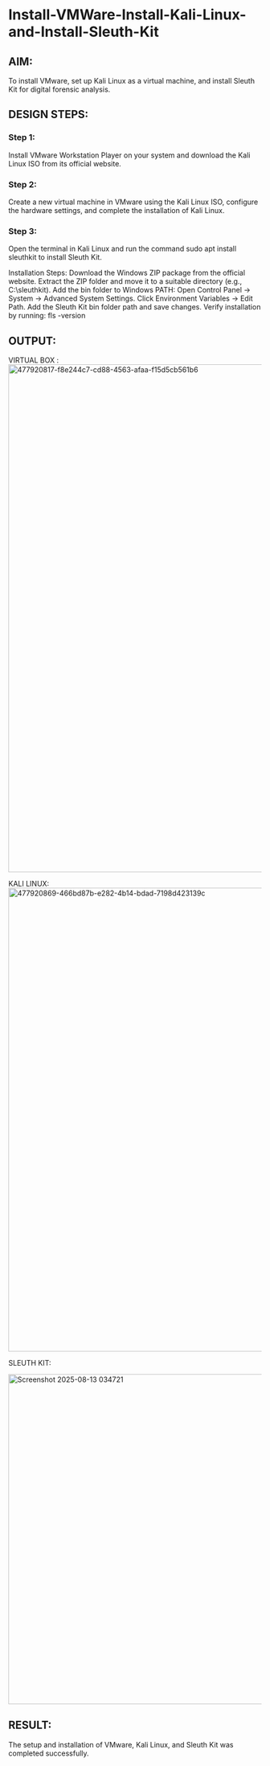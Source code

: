 # Install-VMWare-Install-Kali-Linux-and-Install-Sleuth-Kit
## AIM:

To install VMware, set up Kali Linux as a virtual machine, and install Sleuth Kit for digital forensic analysis.

## DESIGN STEPS:

### Step 1:

Install VMware Workstation Player on your system and download the Kali Linux ISO from its official website.

### Step 2:

Create a new virtual machine in VMware using the Kali Linux ISO, configure the hardware settings, and complete the installation of Kali Linux.

### Step 3:

Open the terminal in Kali Linux and run the command sudo apt install sleuthkit to install Sleuth Kit.

Installation Steps:
Download the Windows ZIP package from the official website.
Extract the ZIP folder and move it to a suitable directory (e.g., C:\sleuthkit).
Add the bin folder to Windows PATH:
Open Control Panel → System → Advanced System Settings.
Click Environment Variables → Edit Path.
Add the Sleuth Kit bin folder path and save changes.
Verify installation by running:
fls -version

## OUTPUT:
VIRTUAL BOX :
<img width="1919" height="1011" alt="477920817-f8e244c7-cd88-4563-afaa-f15d5cb561b6" src="https://github.com/user-attachments/assets/fc68d806-8141-4050-a835-52c6514aa933" />


KALI LINUX:
<img width="1514" height="923" alt="477920869-466bd87b-e282-4b14-bdad-7198d423139c" src="https://github.com/user-attachments/assets/1bcb1b32-2dfa-45ea-ac6f-9a24042d0509" />


SLEUTH KIT:

<img width="1460" height="657" alt="Screenshot 2025-08-13 034721" src="https://github.com/user-attachments/assets/19faa280-38a0-42e1-8200-cab72781e24d" />

## RESULT:
The setup and installation of VMware, Kali Linux, and Sleuth Kit was completed successfully.

